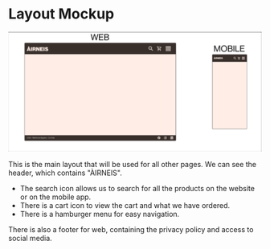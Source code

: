 # Layout Mockup

![Layout Mockup](./images/layout.png)

This is the main layout that will be used for all other pages.
We can see the header, which contains "ÀIRNEIS".

- The search icon allows us to search for all the products on the website or on the mobile app.
- There is a cart icon to view the cart and what we have ordered.
- There is a hamburger menu for easy navigation.

There is also a footer for web, containing the privacy policy and access to social media.
